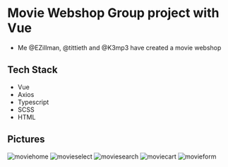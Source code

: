 # Movie Webshop Group project with Vue
- Me @EZillman, @tittieth and @K3mp3 have created a movie webshop

## Tech Stack
- Vue
- Axios
- Typescript
- SCSS
- HTML

## Pictures
![moviehome](https://github.com/EZillman/movie-webshop/assets/115026065/f5135e4e-63a5-4bd1-a495-c3a807cb8aeb)
![movieselect](https://github.com/EZillman/movie-webshop/assets/115026065/7708ab10-9ce2-42e1-9c36-625b0e9b8152)
![moviesearch](https://github.com/EZillman/movie-webshop/assets/115026065/57f8e327-7487-4608-831b-6222b4e3d78d)
![moviecart](https://github.com/EZillman/movie-webshop/assets/115026065/6eadcc15-953e-423d-b9d8-de8e9df550a4)
![movieform](https://github.com/EZillman/movie-webshop/assets/115026065/dd2d73ea-7a8f-4b68-9a28-b8228898c1f7)
